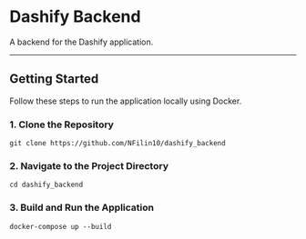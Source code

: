 # Dashify Backend

A backend for the Dashify application.

---

## Getting Started

Follow these steps to run the application locally using Docker.

### 1. Clone the Repository

```git clone https://github.com/NFilin10/dashify_backend```

### 2. Navigate to the Project Directory

```cd dashify_backend```

### 3. Build and Run the Application

```docker-compose up --build```
